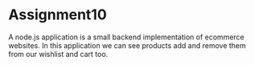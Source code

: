 # Assignment10

A node.js application is a small backend implementation of ecommerce websites.
In this application we can see products add and remove them from our wishlist and cart too.
